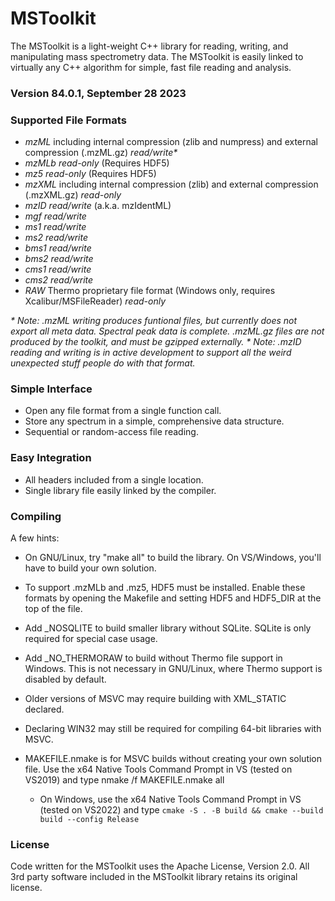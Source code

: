 # MSToolkit

The MSToolkit is a light-weight C++ library for reading, writing, and manipulating mass spectrometry data. The MSToolkit is easily linked to virtually any C++ algorithm for simple, fast file reading and analysis.

### Version 84.0.1, September 28 2023

### Supported File Formats
  * *mzML* including internal compression (zlib and numpress) and external compression (.mzML.gz) _read/write\*_
  * *mzMLb* _read-only_ (Requires HDF5)
  * *mz5* _read-only_ (Requires HDF5)
  * *mzXML* including internal compression (zlib) and external compression (.mzXML.gz) _read-only_
  * *mzID* _read/write_ (a.k.a. mzIdentML)
  * *mgf* _read/write_
  * *ms1* _read/write_
  * *ms2* _read/write_
  * *bms1* _read/write_
  * *bms2* _read/write_
  * *cms1* _read/write_
  * *cms2* _read/write_
  * *RAW* Thermo proprietary file format (Windows only, requires Xcalibur/MSFileReader) _read-only_
  
  _\* Note: .mzML writing produces funtional files, but currently does not export all meta data. Spectral peak data is complete. .mzML.gz files
  are not produced by the toolkit, and must be gzipped externally._
  _\* Note: .mzID reading and writing is in active development to support all the weird unexpected stuff people do with that format._


### Simple Interface
  * Open any file format from a single function call.
  * Store any spectrum in a simple, comprehensive data structure.
  * Sequential or random-access file reading.


### Easy Integration
  * All headers included from a single location.
  * Single library file easily linked by the compiler.

### Compiling
A few hints:
 * On GNU/Linux, try "make all" to build the library. On VS/Windows, you'll have to build your own solution.
 * To support .mzMLb and .mz5, HDF5 must be installed. Enable these formats by opening the Makefile and setting HDF5 and HDF5_DIR at the top of the file.
 * Add _NOSQLITE to build smaller library without SQLite. SQLite is only required for special case usage.
 * Add _NO_THERMORAW to build without Thermo file support in Windows. This is not necessary in GNU/Linux, where Thermo support is disabled by default.
 * Older versions of MSVC may require building with XML_STATIC declared.
 * Declaring WIN32 may still be required for compiling 64-bit libraries with MSVC.
 * MAKEFILE.nmake is for MSVC builds without creating your own solution file. Use the x64 Native Tools Command Prompt in VS (tested on VS2019) and type nmake /f MAKEFILE.nmake all
 
	* On Windows, use the x64 Native Tools Command Prompt in VS (tested on VS2022) and type `cmake -S . -B build && cmake --build build --config Release`
### License
Code written for the MSToolkit uses the Apache License, Version 2.0. All 3rd party software included in the MSToolkit library retains its original license.
